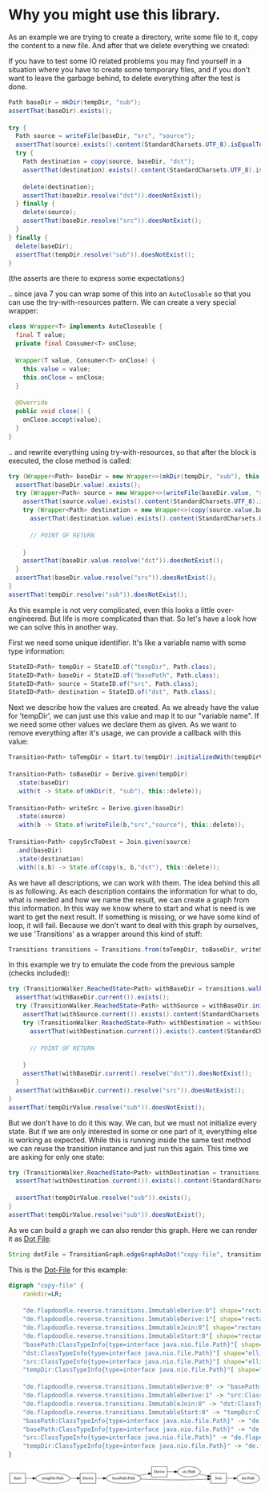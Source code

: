 # Why you might use this library.

As an example we are trying to create a directory, write some file to it, copy the content to a new file.
And after that we delete everything we created:

If you have to test some IO related problems you may find yourself in a situation where you have to create some
temporary files, and if you don't want to leave the garbage behind, to delete everything after the test is done.


```java
Path baseDir = mkDir(tempDir, "sub");
assertThat(baseDir).exists();

try {
  Path source = writeFile(baseDir, "src", "source");
  assertThat(source).exists().content(StandardCharsets.UTF_8).isEqualTo("source");
  try {
    Path destination = copy(source, baseDir, "dst");
    assertThat(destination).exists().content(StandardCharsets.UTF_8).isEqualTo("source");

    delete(destination);
    assertThat(baseDir.resolve("dst")).doesNotExist();
  } finally {
    delete(source);
    assertThat(baseDir.resolve("src")).doesNotExist();
  }
} finally {
  delete(baseDir);
  assertThat(tempDir.resolve("sub")).doesNotExist();
}
```

(the asserts are there to express some expectations:)

.. since java 7 you can wrap some of this into an `AutoClosable` so that you can use the try-with-resources pattern.
We can create a very special wrapper:

```java
class Wrapper<T> implements AutoCloseable {
  final T value;
  private final Consumer<T> onClose;

  Wrapper(T value, Consumer<T> onClose) {
    this.value = value;
    this.onClose = onClose;
  }

  @Override
  public void close() {
    onClose.accept(value);
  }
}
```

.. and rewrite everything using try-with-resources, so that after the block is executed, the close method is called:

```java
try (Wrapper<Path> baseDir = new Wrapper<>(mkDir(tempDir, "sub"), this::delete)) {
  assertThat(baseDir.value).exists();
  try (Wrapper<Path> source = new Wrapper<>(writeFile(baseDir.value, "src", "source"), this::delete)) {
    assertThat(source.value).exists().content(StandardCharsets.UTF_8).isEqualTo("source");
    try (Wrapper<Path> destination = new Wrapper<>(copy(source.value,baseDir.value,"dst"), this::delete)) {
      assertThat(destination.value).exists().content(StandardCharsets.UTF_8).isEqualTo("source");

      // POINT OF RETURN
      
    }
    assertThat(baseDir.value.resolve("dst")).doesNotExist();
  }
  assertThat(baseDir.value.resolve("src")).doesNotExist();
}
assertThat(tempDir.resolve("sub")).doesNotExist();
```

As this example is not very complicated, even this looks a little over-engineered.
But life is more complicated than that. So let's have a look how we can solve this in another way.

First we need some unique identifier. It's like a variable name with some type information:

```java
StateID<Path> tempDir = StateID.of("tempDir", Path.class);
StateID<Path> baseDir = StateID.of("basePath", Path.class);
StateID<Path> source = StateID.of("src", Path.class);
StateID<Path> destination = StateID.of("dst", Path.class);
```

Next we describe how the values are created. As we already have the value for 'tempDir', we can just use this value
and map it to our "variable name". If we need some other values we declare them as given. As we want to remove
everything after it's usage, we can provide a callback with this value:

```java
Transition<Path> toTempDir = Start.to(tempDir).initializedWith(tempDirValue);

Transition<Path> toBaseDir = Derive.given(tempDir)
  .state(baseDir)
  .with(t -> State.of(mkDir(t, "sub"), this::delete));

Transition<Path> writeSrc = Derive.given(baseDir)
  .state(source)
  .with(b -> State.of(writeFile(b,"src","source"), this::delete));

Transition<Path> copySrcToDest = Join.given(source)
  .and(baseDir)
  .state(destination)
  .with((s,b) -> State.of(copy(s, b,"dst"), this::delete));
```

As we have all descriptions, we can work with them. The idea behind this all is as following. As each description
contains the information for what to do, what is needed and how we name the result, we can create a graph from
this information. In this way we know where to start and what is need is we want to get the next result. If something
is missing, or we have some kind of loop, it will fail. Because we don't want to deal with this graph by ourselves,
we use 'Transitions' as a wrapper around this kind of stuff:  

```java
Transitions transitions = Transitions.from(toTempDir, toBaseDir, writeSrc, copySrcToDest);
```

In this example we try to emulate the code from the previous sample (checks included):

```java
try (TransitionWalker.ReachedState<Path> withBaseDir = transitions.walker().initState(baseDir)) {
  assertThat(withBaseDir.current()).exists();
  try (TransitionWalker.ReachedState<Path> withSource = withBaseDir.initState(source)) {
    assertThat(withSource.current()).exists().content(StandardCharsets.UTF_8).isEqualTo("source");
    try (TransitionWalker.ReachedState<Path> withDestination = withSource.initState(destination)) {
      assertThat(withDestination.current()).exists().content(StandardCharsets.UTF_8).isEqualTo("source");

      // POINT OF RETURN

    }
    assertThat(withBaseDir.current().resolve("dst")).doesNotExist();
  }
  assertThat(withBaseDir.current().resolve("src")).doesNotExist();
}
assertThat(tempDirValue.resolve("sub")).doesNotExist();
```

But we don't have to do it this way. We can, but we must not initialize every state. But if we are only interested
in some or one part of it, everything else is working as expected. While this is running inside the same test method
we can reuse the transition instance and just run this again. This time we are asking for only one state:

```java
try (TransitionWalker.ReachedState<Path> withDestination = transitions.walker().initState(destination)) {
  assertThat(withDestination.current()).exists().content(StandardCharsets.UTF_8).isEqualTo("source");

  assertThat(tempDirValue.resolve("sub")).exists();
}
assertThat(tempDirValue.resolve("sub")).doesNotExist();
```

As we can build a graph we can also render this graph. Here we can render it as [Dot File](https://graphviz.org/doc/info/lang.html):                                                              

```java
String dotFile = TransitionGraph.edgeGraphAsDot("copy-file", transitions);
```

This is the [Dot-File](https://graphviz.org/doc/info/lang.html) for this example:

```dot
digraph "copy-file" {
	rankdir=LR;

	"de.flapdoodle.reverse.transitions.ImmutableDerive:0"[ shape="rectangle", label="Derive" ];
	"de.flapdoodle.reverse.transitions.ImmutableDerive:1"[ shape="rectangle", label="Derive" ];
	"de.flapdoodle.reverse.transitions.ImmutableJoin:0"[ shape="rectangle", label="Join" ];
	"de.flapdoodle.reverse.transitions.ImmutableStart:0"[ shape="rectangle", label="Start" ];
	"basePath:ClassTypeInfo{type=interface java.nio.file.Path}"[ shape="ellipse", label="basePath:Path" ];
	"dst:ClassTypeInfo{type=interface java.nio.file.Path}"[ shape="ellipse", label="dst:Path" ];
	"src:ClassTypeInfo{type=interface java.nio.file.Path}"[ shape="ellipse", label="src:Path" ];
	"tempDir:ClassTypeInfo{type=interface java.nio.file.Path}"[ shape="ellipse", label="tempDir:Path" ];

	"de.flapdoodle.reverse.transitions.ImmutableDerive:0" -> "basePath:ClassTypeInfo{type=interface java.nio.file.Path}";
	"de.flapdoodle.reverse.transitions.ImmutableDerive:1" -> "src:ClassTypeInfo{type=interface java.nio.file.Path}";
	"de.flapdoodle.reverse.transitions.ImmutableJoin:0" -> "dst:ClassTypeInfo{type=interface java.nio.file.Path}";
	"de.flapdoodle.reverse.transitions.ImmutableStart:0" -> "tempDir:ClassTypeInfo{type=interface java.nio.file.Path}";
	"basePath:ClassTypeInfo{type=interface java.nio.file.Path}" -> "de.flapdoodle.reverse.transitions.ImmutableDerive:1";
	"basePath:ClassTypeInfo{type=interface java.nio.file.Path}" -> "de.flapdoodle.reverse.transitions.ImmutableJoin:0";
	"src:ClassTypeInfo{type=interface java.nio.file.Path}" -> "de.flapdoodle.reverse.transitions.ImmutableJoin:0";
	"tempDir:ClassTypeInfo{type=interface java.nio.file.Path}" -> "de.flapdoodle.reverse.transitions.ImmutableDerive:0";
}

```

![Example-Dot](WhyUseTransitions.svg)